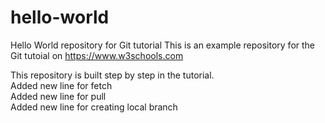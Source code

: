 # hello-world
Hello World repository for Git tutorial
This is an example repository for the Git tutoial on https://www.w3schools.com

This repository is built step by step in the tutorial.\
Added new line for fetch\
Added new line for pull\
Added new line for creating local branch
